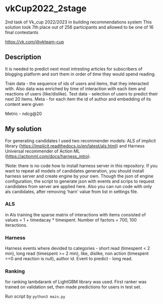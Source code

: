 # vkCup2022_2stage
2nd task of Vk_cup 2022/2023 in building recommendations system
This solution took 7th place out of 256 participants and allowed to be one of 16 final contestants

https://vk.com/@vkteam-cup

## Description
It is needed to predict next most intresting articles for subscribers of blogging platform and sort them in order of time they would spend reading.

Train data - the sequence of ids of users and items, that they interacted with. Also data was enriched by time of interaction with each item and reactions of users (like/dislike).
Test data - selection of users to predict their next 20 items.
Meta - for each item the id of author and embedding of its content were given

Metric - ndcg@20

## My solution
For generating candidates I used two recommender models: ALS of implicit library (https://implicit.readthedocs.io/en/latest/als.html) and Harness Universal recommender of Action ML (https://actionml.com/docs/harness_intro).

!Note: there is no code how to install harness server in this repository. If you want to repeat all models of candidates generation, you should install harness server and create engine by your own. Though the json of engine configuration, the script to generate json with events and scrips to request candidates from server are applied here. Also you can run code with only als candidates, after removing 'harn' value from list in settings file.

### ALS
in Als training the sparse matrix of interactions with items consisted of values = 1 + timedacay * timespent. Number of factors = 700, 100 iteractions.

### Harness
Harness events where devided to categories - short read (timespent < 2 min), long read (timespent >= 2 min), like, dislike, non action (timespent ==0 and reaction is null), author id. Event to predict - long read.

### Ranking
for ranking lambdarank of LightGBM library was used. First ranker was trained on validation set, then made predictions for users in test set.

Run script by `python3 main.py`
